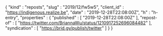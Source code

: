 {
  "kind" : "reposts",
  "slug" : "2019/12/fw5w5",
  "client_id" : "https://indigenous.realize.be",
  "date" : "2019-12-28T22:08:00Z",
  "h" : "h-entry",
  "properties" : {
    "published" : [ "2019-12-28T22:08:00Z" ],
    "repost-of" : [ "https://twitter.com/BriannaWu/status/1210917252696084482" ],
    "syndication" : [ "https://brid.gy/publish/twitter" ]
  }
}
